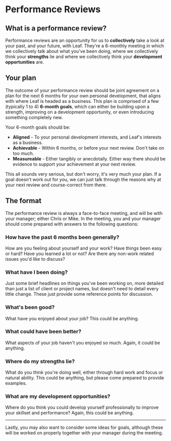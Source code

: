 # Performance Reviews

## What is a performance review?
Performance reviews are an opportunity for us to **collectively** take a look at your past, and your future, with Leaf. They're a 6-monthly meeting in which we collectively talk about what you've been doing, where we collectively think your **strengths** lie and where we collectively think your **development opportunities** are.

## Your plan
The outcome of your performance review should be joint agreement on a plan for the next 6 months for your own personal development, that aligns with where Leaf is headed as a business. This plan is comprised of a few (typically 1 to 4) **6-month goals**, which can either be building upon a strength, improving on a development opportunity, or even introducing something completely new.

Your 6-month goals should be:

- **Aligned** - To your personal development interests, and Leaf's interests as a business. 
- **Achievable** - Within 6 months, or before your next review. Don't take on too much.
- **Measureable** - Either tangibly or anecdotally. Either way there should be evidence to support your achievement at your next review.

This all sounds very serious, but don't worry, it's very much your plan. If a goal doesn't work out for you, we can just talk through the reasons why at your next review and course-correct from there.

## The format
The performance review is always a face-to-face meeting, and will be with your manager; either Chris or Mike. In the meeting, you and your manager should come prepared with answers to the following questions:

### How have the past 6 months been generally?
How are you feeling about yourself and your work? Have things been easy or hard? Have you learned a lot or not? Are there any non-work related issues you'd like to discuss? 

### What have I been doing?
Just some brief headlines on things you've been working on, more detailed than just a list of client or project names, but doesn't need to detail every little change. These just provide some reference points for discussion.

### What's been good?
What have you enjoyed about your job? This could be anything.

### What could have been better?
What aspects of your job haven't you enjoyed so much. Again, it could be anything.

### Where do my strengths lie?
What do you think you're doing well, either through hard work and focus or natural ability. This could be anything, but please come prepared to provide examples. 

### What are my development opportunities?
Where do you think you could develop yourself professionally to improve your skillset and performance? Again, this could be anything.

---

Lastly, you may also want to consider some ideas for goals, although these will be worked on properly together with your manager during the meeting.

